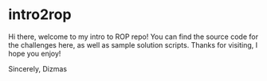 # intro2rop
Hi there, 
welcome to my intro to ROP repo!
You can find the source code for the challenges here, as well as sample solution scripts.
Thanks for visiting, I hope you enjoy!

Sincerely,
Dizmas
